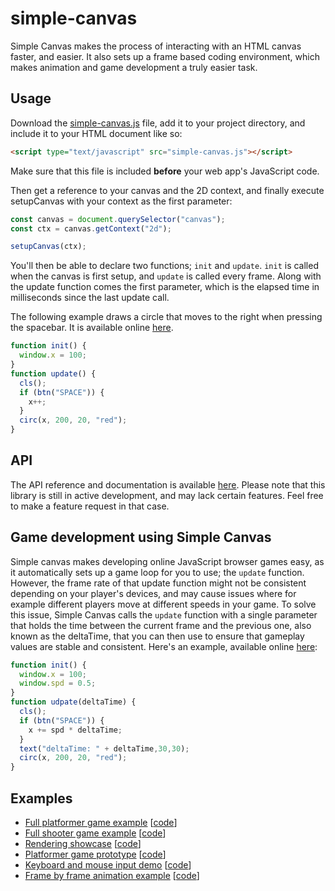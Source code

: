 # simple-canvas
Simple Canvas makes the process of interacting with an HTML canvas faster, and easier. It also sets up a frame based coding environment, which makes animation and game development a truly easier task.

## Usage
Download the <a id="raw-url" href="https://raw.githubusercontent.com/oskar-codes/simple-canvas/master/simple-canvas.js">simple-canvas.js</a> file, add it to your project directory, and include it to your HTML document like so:
```html
<script type="text/javascript" src="simple-canvas.js"></script>
```
Make sure that this file is included **before** your web app's JavaScript code.

Then get a reference to your canvas and the 2D context, and finally execute setupCanvas with your context as the first parameter:
```javascript
const canvas = document.querySelector("canvas");
const ctx = canvas.getContext("2d");

setupCanvas(ctx);
```

You'll then be able to declare two functions; `init` and `update`. `init` is called when the canvas is first setup, and `update` is called every frame. Along with the update function comes the first parameter, which is the elapsed time in milliseconds since the last update call.

The following example draws a circle that moves to the right when pressing the spacebar. It is available online [here](https://oskar-codes.github.io/simple-canvas/examples/example1.html).
```javascript
function init() {
  window.x = 100;
}
function update() {
  cls();
  if (btn("SPACE")) {
    x++;
  }
  circ(x, 200, 20, "red");
}
```

## API
The API reference and documentation is available [here](https://github.com/oskar-codes/simple-canvas/blob/master/api.md). Please note that this library is still in active development, and may lack certain features. Feel free to make a feature request in that case.

## Game development using Simple Canvas
Simple canvas makes developing online JavaScript browser games easy, as it automatically sets up a game loop for you to use; the `update` function. However, the frame rate of that update function might not be consistent depending on your player's devices, and may cause issues where for example different players move at different speeds in your game. To solve this issue, Simple Canvas calls the `update` function with a single parameter that holds the time between the current frame and the previous one, also known as the deltaTime, that you can then use to ensure that gameplay values are stable and consistent.
Here's an example, available online [here](https://oskar-codes.github.io/simple-canvas/examples/example2.html):
```javascript
function init() {
  window.x = 100;
  window.spd = 0.5;
}
function udpate(deltaTime) {
  cls();
  if (btn("SPACE")) {
    x += spd * deltaTime;
  }
  text("deltaTime: " + deltaTime,30,30);
  circ(x, 200, 20, "red");
}
```

## Examples
- [Full platformer game example](https://oskar-codes.github.io/simple-canvas/examples/game.html) \[[code](https://github.com/oskar-codes/simple-canvas/blob/master/examples/game.html)\]
- [Full shooter game example](https://oskar-codes.github.io/simple-canvas/examples/shooter.html) \[[code](https://github.com/oskar-codes/simple-canvas/blob/master/examples/shooter.html)\]
- [Rendering showcase](https://oskar-codes.github.io/simple-canvas/examples/rendering.html) \[[code](https://github.com/oskar-codes/simple-canvas/blob/master/examples/rendering.html)\]
- [Platformer game prototype](https://oskar-codes.github.io/simple-canvas/examples/platformer.html) \[[code](https://github.com/oskar-codes/simple-canvas/blob/master/examples/platformer.html)\]
- [Keyboard and mouse input demo](https://oskar-codes.github.io/simple-canvas/examples/input.html) \[[code](https://github.com/oskar-codes/simple-canvas/blob/master/examples/input.html)\]
- [Frame by frame animation example](https://oskar-codes.github.io/simple-canvas/examples/animation.html) \[[code](https://github.com/oskar-codes/simple-canvas/blob/master/examples/animation.html)\]
